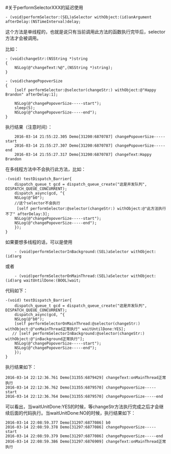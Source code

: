  #关于performSelectorXXX的延迟使用

 
    - (void)performSelector:(SEL)aSelector withObject:(id)anArgument afterDelay:(NSTimeInterval)delay; 


这个方法是单线程的，也就是说只有当前调用此方法的函数执行完毕后，selector方法才会被调用。

比如：


    - (void)changeStr:(NSString *)string
    {
        NSLog(@"changeText:%@",(NSString *)string);
    }

    - (void)changePopoverSize
    {   
        [self performSelector:@selector(changeStr:) withObject:@"Happy Brandon" afterDelay:1];

        NSLog(@"changePopoverSize-----start");
        sleep(5);
        NSLog(@"changePopoverSize-----end");
    }

执行结果（注意时间）：

        2016-03-14 21:55:22.305 Demo[31200:6870787] changePopoverSize-----start
        2016-03-14 21:55:27.307 Demo[31200:6870787] changePopoverSize-----end
        2016-03-14 21:55:27.317 Demo[31200:6870787] changeText:Happy Brandon
        

在多线程方法中不会执行此方法，比如：

    -(void) testDispatch_Barrier{
        dispatch_queue_t gcd = dispatch_queue_create("这是并发队列", DISPATCH_QUEUE_CONCURRENT);
        dispatch_async(gcd, ^{
        NSLog(@"b0");
        //这个selector不会执行
         [self performSelector:@selector(changeStr:) withObject:@"此方法执行不了" afterDelay:3];
        NSLog(@"changePopoverSize-----start");
        NSLog(@"changePopoverSize-----end");
        });
    }


如果要想多线程的话，可以是使用

        - (void)performSelectorInBackground:(SEL)aSelector withObject:(id)arg
或者

        - (void)performSelectorOnMainThread:(SEL)aSelector withObject:(id)arg waitUntilDone:(BOOL)wait;
        
代码如下：        

    -(void) testDispatch_Barrier{
        dispatch_queue_t gcd = dispatch_queue_create("这是并发队列", DISPATCH_QUEUE_CONCURRENT);
        dispatch_async(gcd, ^{
        NSLog(@"b0");
        [self performSelectorOnMainThread:@selector(changeStr:) withObject:@"onMainThread正常执行" waitUntilDone:YES];
       // [self performSelectorInBackground:@selector(changeStr:) withObject:@"inBackground正常执行"];
        NSLog(@"changePopoverSize-----start");
        NSLog(@"changePopoverSize-----end");
        });
    }
  
  执行结果如下：
  
    2016-03-14 22:12:36.761 Demo[31355:6879429] changeText:onMainThread正常执行
    2016-03-14 22:12:36.762 Demo[31355:6879570] changePopoverSize-----start
    2016-03-14 22:12:36.764 Demo[31355:6879570] changePopoverSize-----end
    
可以看出，当waitUnitDone:YES的时候，等changeStr方法执行完成之后才会继续后面的代码执行。当waitUnitDone:NO的时候，执行结果如下：
   
    2016-03-14 22:08:59.377 Demo[31297:6877086] b0
    2016-03-14 22:08:59.378 Demo[31297:6877086] changePopoverSize-----start
    2016-03-14 22:08:59.379 Demo[31297:6877086] changePopoverSize-----end
    2016-03-14 22:08:59.386 Demo[31297:6876909] changeText:onMainThread正常执行
